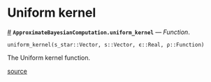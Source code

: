 
<a id='Uniform-kernel-1'></a>

# Uniform kernel

<a id='ApproximateBayesianComputation.uniform_kernel' href='#ApproximateBayesianComputation.uniform_kernel'>#</a>
**`ApproximateBayesianComputation.uniform_kernel`** &mdash; *Function*.



```
uniform_kernel(s_star::Vector, s::Vector, ϵ::Real, ρ::Function)
```

The Uniform kernel function.


<a target='_blank' href='https://github.com/SamuelWiqvist/ApproximateBayesianComputation.jl/blob/11e7ea46ecbc940f49a425967cc88196de3162a6/src\kernels.jl#L1' class='documenter-source'>source</a><br>


